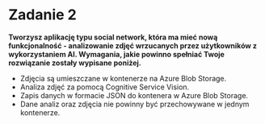 # Zadanie 2

**Tworzysz aplikację typu social network, która ma mieć nową funkcjonalność - analizowanie zdjęć wrzucanych przez użytkowników z wykorzystaniem AI. Wymagania, jakie powinno spełniać Twoje rozwiązanie zostały wypisane poniżej.**

* Zdjęcia są umieszczane w kontenerze na Azure Blob Storage.
* Analiza zdjęć za pomocą Cognitive Service Vision.
* Zapis danych w formacie JSON do kontenera w Azure Blob Storage.
* Dane analiz oraz zdjęcia nie powinny być przechowywane w jednym kontenerze.

